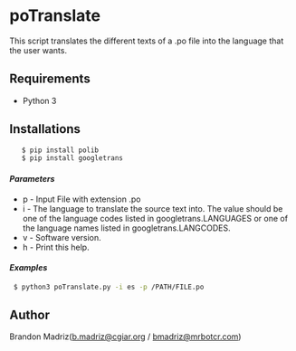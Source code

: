 # poTranslate
This script translates the different texts of a .po file into the language that the user wants.

## Requirements
 - Python 3
## Installations
```sh
   $ pip install polib
   $ pip install googletrans
```
#### *Parameters*
  - p - Input File with extension .po
  - i - The language to translate the source text into. The value should be one of the language codes listed in googletrans.LANGUAGES or one of the language names listed in googletrans.LANGCODES.
  - v - Software version.
  - h - Print this help.

#### *Examples*
  ```sh
   $ python3 poTranslate.py -i es -p /PATH/FILE.po
  ```
  
 ## Author
Brandon Madriz(b.madriz@cgiar.org / bmadriz@mrbotcr.com)
